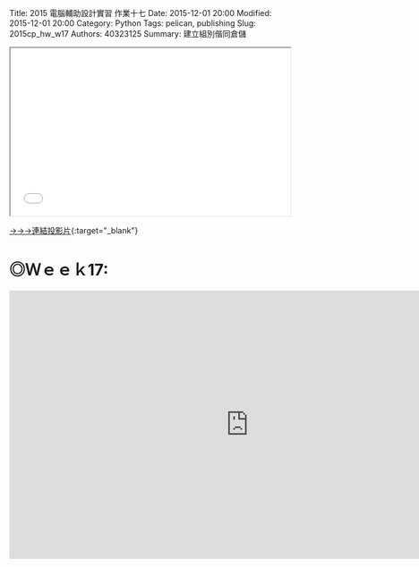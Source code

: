 Title: 2015 電腦輔助設計實習 作業十七
Date: 2015-12-01 20:00
Modified: 2015-12-01 20:00
Category: Python
Tags: pelican, publishing
Slug: 2015cp_hw_w17
Authors: 40323125
Summary: 建立組別偕同倉儲

<iframe src="simplest17.html" width="500" height="300"></iframe>

[→→→連結投影片](simplest17.html){:target="_blank"}

◎Ｗｅｅｋ17:
============

<iframe width="854" height="480" src="https://www.youtube.com/embed/vxb9xmOZeTA" frameborder="0" allowfullscreen></iframe>